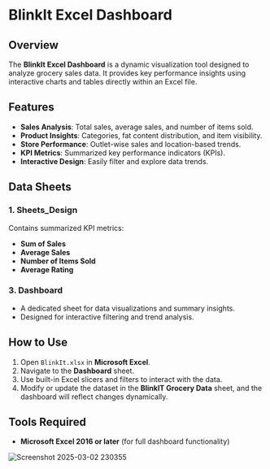 # BlinkIt Excel Dashboard

## Overview
The **BlinkIt Excel Dashboard** is a dynamic visualization tool designed to analyze grocery sales data. It provides key performance insights using interactive charts and tables directly within an Excel file.

## Features
- **Sales Analysis**: Total sales, average sales, and number of items sold.
- **Product Insights**: Categories, fat content distribution, and item visibility.
- **Store Performance**: Outlet-wise sales and location-based trends.
- **KPI Metrics**: Summarized key performance indicators (KPIs).
- **Interactive Design**: Easily filter and explore data trends.

## Data Sheets
### 1. Sheets_Design
Contains summarized KPI metrics:
- **Sum of Sales**
- **Average Sales**
- **Number of Items Sold**
- **Average Rating**

### 3. Dashboard
- A dedicated sheet for data visualizations and summary insights.
- Designed for interactive filtering and trend analysis.

## How to Use
1. Open `BlinkIt.xlsx` in **Microsoft Excel**.
2. Navigate to the **Dashboard** sheet.
3. Use built-in Excel slicers and filters to interact with the data.
4. Modify or update the dataset in the **BlinkIT Grocery Data** sheet, and the dashboard will reflect changes dynamically.

## Tools Required
- **Microsoft Excel 2016 or later** (for full dashboard functionality)

![Screenshot 2025-03-02 230355](https://github.com/user-attachments/assets/7f509e70-8ac9-4e2f-aace-35b248768dab)




